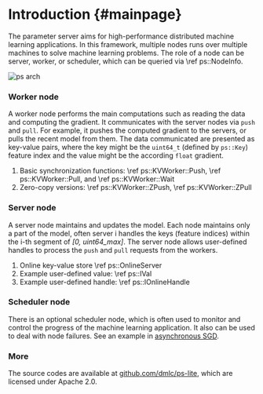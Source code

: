 # Introduction                        {#mainpage}

The parameter server aims for high-performance distributed machine learning
applications. In this framework, multiple nodes runs over multiple machines to
solve machine learning problems. The role of a node can be server, worker, or
scheduler, which can be queried via \ref ps::NodeInfo.

![ps arch](https://raw.githubusercontent.com/dmlc/dmlc.github.io/master/img/ps-arch.png)

### Worker node
 A worker node performs the main computations such as reading the data and
  computing the gradient. It communicates with the server nodes via `push` and
  `pull`. For example, it pushes the computed gradient to the servers, or pulls
  the recent model from them. The data communicated are presented as key-value
  pairs, where the key might be the `uint64_t` (defined by `ps::Key`) feature
  index and the value might be the according `float` gradient.
  1. Basic synchronization functions: \ref ps::KVWorker::Push, \ref
  ps::KVWorker::Pull, and \ref ps::KVWorker::Wait
  3. Zero-copy versions: \ref ps::KVWorker::ZPush, \ref
     ps::KVWorker::ZPull

### Server node

 A server node maintains and updates the model. Each node maintains only a part
  of the model, often server i handles the keys (feature indices) within the i-th
  segment of <em>[0, uint64_max]</em>. The server node allows user-defined handles to
  process the `push` and `pull` requests from the workers.
  1. Online key-value store \ref ps::OnlineServer
  2. Example user-defined value: \ref ps::IVal
  3. Example user-defined handle: \ref ps::IOnlineHandle

### Scheduler node
There is an optional scheduler node, which is often used to monitor and control the
  progress of the machine learning application. It also can be used to deal with node
  failures. See an example in [asynchronous SGD](https://github.com/dmlc/wormhole/blob/master/learn/solver/async_sgd.h#L27).

### More
The source codes are available at
[github.com/dmlc/ps-lite](https://github.com/dmlc/ps-lite), which are licensed
under Apache 2.0.
